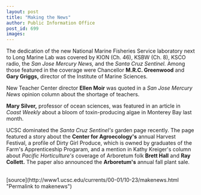```yaml
---
layout: post
title: "Making the News"
author: Public Information Office
post_id: 699
images:
---
```


<p>
  The dedication of the new National Marine Fisheries Service laboratory next to Long Marine Lab was covered by KION (Ch. 46), KSBW (Ch. 8), KSCO radio, the <i>San Jose Mercury News,</i> and the <i>Santa Cruz Sentinel.</i> Among those featured in the coverage were Chancellor <b>M.R.C. Greenwood</b> and <b>Gary Griggs,</b> director of the Institute of Marine Sciences.
</p>
<p>
  New Teacher Center director <b>Ellen Moir</b> was quoted in a <i>San Jose Mercury News</i> opinion column about the shortage of teachers.
</p>
<p>
  <b>Mary Silver,</b> professor of ocean sciences, was featured in an article in <i>Coast Weekly</i> about a bloom of toxin-producing algae in Monterey Bay last month.
</p>
<p>
  UCSC dominated the <i>Santa Cruz Sentinel's</i> garden page recently. The page featured a story about the <b>Center for Agroecology's</b> annual Harvest Festival, a profile of Dirty Girl Produce, which is owned by graduates of the Farm's Apprenticeship Progaram, and a mention in Kathy Kreiger's column about <i>Pacific Horticulture's</i> coverage of Arboretum folk <b>Brett Hall</b> and <b>Ray Collett.</b> The paper also announced the <b>Arboretum's</b> annual fall plant sale.<br>
  <br>
  </p>
[source](http://www1.ucsc.edu/currents/00-01/10-23/makenews.html "Permalink to makenews")
